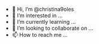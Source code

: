 - 👋 Hi, I’m @christina9oles
- 👀 I’m interested in ...
- 🌱 I’m currently learning ...
- 💞️ I’m looking to collaborate on ...
- 📫 How to reach me ...

<!---
christina9oles/christina9oles is a ✨ special ✨ repository because its `README.md` (this file) appears on your GitHub profile.
You can click the Preview link to take a look at your changes.
--->
